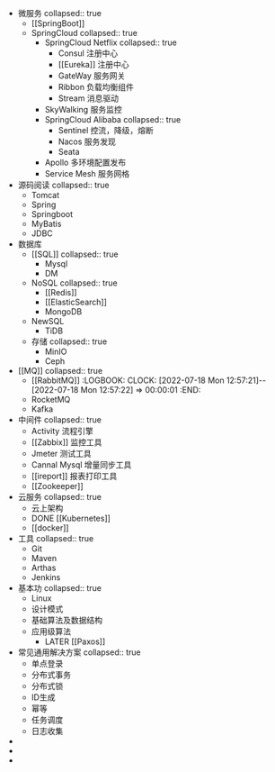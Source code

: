- 微服务
  collapsed:: true
	- [[SpringBoot]]
	- SpringCloud
	  collapsed:: true
		- SpringCloud Netflix
		  collapsed:: true
			- Consul 注册中心
			- [[Eureka]] 注册中心
			- GateWay 服务网关
			- Ribbon 负载均衡组件
			- Stream 消息驱动
		- SkyWalking 服务监控
		- SpringCloud Alibaba
		  collapsed:: true
			- Sentinel 控流，降级，熔断
			- Nacos 服务发现
			- Seata
		- Apollo 多环境配置发布
		- Service Mesh 服务网格
- 源码阅读
  collapsed:: true
	- Tomcat
	- Spring
	- Springboot
	- MyBatis
	- JDBC
- 数据库
	- [[SQL]]
	  collapsed:: true
		- Mysql
		- DM
	- NoSQL
	  collapsed:: true
		- [[Redis]]
		- [[ElasticSearch]]
		- MongoDB
	- NewSQL
		- TiDB
	- 存储
	  collapsed:: true
		- MinIO
		- Ceph
- [[MQ]]
  collapsed:: true
	- [[RabbitMQ]]
	  :LOGBOOK:
	  CLOCK: [2022-07-18 Mon 12:57:21]--[2022-07-18 Mon 12:57:22] =>  00:00:01
	  :END:
	- RocketMQ
	- Kafka
- 中间件
  collapsed:: true
	- Activity 流程引擎
	- [[Zabbix]] 监控工具
	- Jmeter 测试工具
	- Cannal Mysql 增量同步工具
	- [[ireport]] 报表打印工具
	- [[Zookeeper]]
- 云服务
  collapsed:: true
	- 云上架构
	- DONE [[Kubernetes]]
	- [[docker]]
- 工具
  collapsed:: true
	- Git
	- Maven
	- Arthas
	- Jenkins
- 基本功
  collapsed:: true
	- Linux
	- 设计模式
	- 基础算法及数据结构
	- 应用级算法
		- LATER [[Paxos]]
- 常见通用解决⽅案
  collapsed:: true
	- 单点登录
	- 分布式事务
	- 分布式锁
	- ID生成
	- 幂等
	- 任务调度
	- 日志收集
-
-
-